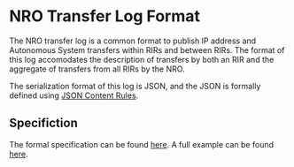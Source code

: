 # NRO Transfer Log Format

The NRO transfer log is a common format to publish IP address and Autonomous System transfers within RIRs and between RIRs. The format of this log accomodates the description of transfers by both an RIR and the aggregate of transfers from all RIRs by the NRO.

The serialization format of this log is JSON, and the JSON is formally defined using [JSON Content Rules](http://codalogic.github.io/jcr/).

## Specifiction

The formal specification can be found [here](https://github.com/nro-ecg/transfer_log/blob/master/transfer_log.jcr). A full example can be found [here](https://github.com/nro-ecg/transfer_log/blob/master/transfer_example.json).